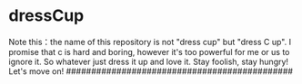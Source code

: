 # dressCup
Note this：the name of this repository is not "dress cup" but "dress C up".
I promise that c is hard and boring, however it's too powerful for me or us to ignore it.
So whatever just dress it up and love it.
Stay foolish, stay hungry! Let's move on!
#############################################
